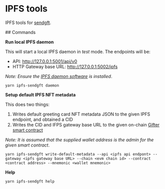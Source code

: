 # IPFS tools

IPFS tools for [sendgft](https://github.com/sendgft).

## Commands

**Run local IPFS daemon**

This will start a local IPFS daemon in *test* mode. The endpoints will be:

* API: http://127.0.0.1:5001/api/v0
* HTTP Gateway base URL: http://127.0.0.1:5002/ipfs

_Note: Ensure the [IPFS daemon software](https://ipfs.io/) is installed_.

```
yarn ipfs-sendgft daemon
```

**Setup default IPFS NFT metadata**

This does two things:

1. Writes default greeting card NFT metadata JSON to the given IPFS endpoint, and obtained a CID
2. Writes the CID and IFPS gateway base URL to the given on-chain [Gifter smart contract](https://github.com/sendgft/contracts)

_Note: It is assumed that the supplied wallet address is the admin for the given smart contract_.

```
yarn ipfs-sendgft write-default-metadata --api <ipfs api endpont> --gateway <ipfs gateway base URL> --chain <evm chain id> --contract <contract address> --mnemonic <wallet mnemonic>
```

**Help**

```
yarn ipfs-sendgft help
```
